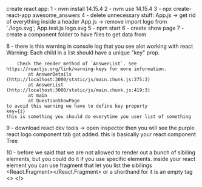 create react app:
1 - nvm install 14.15.4
2 - nvm use 14.15.4
3 - npx create-react-app awesome_answers
4 - delete unnecessary stuff:
    App.js -> get rid of everything inside a header
    App.js -> remove import logo from './logo.svg';
    App.test.js
    logo.svg 
5 - npm start 
6 - create show page
7 - create a component folder to have files to get data from
    
8 - there is this warning in console log that you see alot working with react
        Warning: Each child in a list should have a unique "key" prop.

        Check the render method of `AnswerList`. See https://reactjs.org/link/warning-keys for more information.
            at AnswerDetails (http://localhost:3000/static/js/main.chunk.js:275:3)
            at AnswerList (http://localhost:3000/static/js/main.chunk.js:419:3)
            at main
            at QuestionShowPage
    to avoid this warning we have to define key property
    key={i}
    this is something you should do everytime you user list of something        

9 - download  react dev tools  -> 
    open inspector then you will see the purple react logo component tab got added.
    this is basically your react component Tree
    
10 - before we said that we are not allowed to render out a bunch of sibiling
     elements, but you could do it if you use specific elements. 
     inside your react element you can use fragment that let you list the sibilings
     <React.Fragment></React.Fragment> or a shorthand for it is an empty tag
     <> </>
